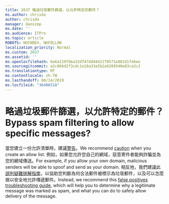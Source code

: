 ```yaml
---
title: 2637 略過垃圾郵件篩選，以允許特定的郵件？
ms.author: chrisda
author: chrisda
manager: dansimp
ms.date: ''
ms.audience: ITPro
ms.topic: article
ROBOTS: NOINDEX, NOFOLLOW
localization_priority: Normal
ms.custom: 2637
ms.assetid: ''
ms.openlocfilehash: 6a6a119f6ba32df474d44421f0571e882d1fe6ee
ms.sourcegitcommit: a2c866d2f3cdc1e18a33a5b2a4209340e83ca3c2
ms.translationtype: MT
ms.contentlocale: zh-TW
ms.lasthandoff: 08/14/2019
ms.locfileid: "36406518"
---
```

# <a name="bypass-spam-filtering-to-allow-specific-messages"></a><span data-ttu-id="d0841-102">略過垃圾郵件篩選，以允許特定的郵件？</span><span class="sxs-lookup"><span data-stu-id="d0841-102">Bypass spam filtering to allow specific messages?</span></span>

<span data-ttu-id="d0841-103">當您建立一份允許清單時，建議[警告](https://docs.microsoft.com/exchange/troubleshoot/antispam/cautions-against-bypassing-spam-filters)。</span><span class="sxs-lookup"><span data-stu-id="d0841-103">We recommend [caution](https://docs.microsoft.com/exchange/troubleshoot/antispam/cautions-against-bypassing-spam-filters) when you create an allow list.</span></span> <span data-ttu-id="d0841-104">例如，如果您允許您自己的網域，惡意寄件者能夠詐騙並為您的網域傳送。</span><span class="sxs-lookup"><span data-stu-id="d0841-104">For example, if you allow your own domain, malicious senders will be able to spoof and send as your domain.</span></span>  <span data-ttu-id="d0841-105">相反地，我們建議此[誤判疑難排解指南](https://docs.microsoft.com/office365/securitycompliance/prevent-email-from-being-marked-as-spam)，以協助您判斷為何合法郵件被標示為垃圾郵件，以及可以怎麼做以安全地允許傳遞郵件。</span><span class="sxs-lookup"><span data-stu-id="d0841-105">Instead, we recommend this [false positives troubleshooting guide](https://docs.microsoft.com/office365/securitycompliance/prevent-email-from-being-marked-as-spam), which will help you to determine why a legitimate message was marked as spam, and what you can do to safely allow delivery of the message.</span></span>
